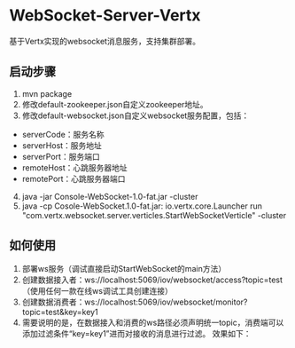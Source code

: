 # WebSocket-Server-Vertx
基于Vertx实现的websocket消息服务，支持集群部署。

## 启动步骤
1. mvn package
2. 修改default-zookeeper.json自定义zookeeper地址。
3. 修改default-websocket.json自定义websocket服务配置，包括：
* serverCode：服务名称
* serverHost：服务地址
* serverPort：服务端口
* remoteHost：心跳服务器地址
* remotePort：心跳服务器端口
4. java -jar Console-WebSocket-1.0-fat.jar -cluster 
5. java -cp Cosole-WebSocket.1.0-fat.jar: io.vertx.core.Launcher run "com.vertx.websocket.server.verticles.StartWebSocketVerticle" -cluster

## 如何使用
1. 部署ws服务（调试直接启动StartWebSocket的main方法）
2. 创建数据接入者：ws://localhost:5069/iov/websocket/access?topic=test（使用任何一款在线ws调试工具创建连接）
3. 创建数据消费者：ws://localhost:5069/iov/websocket/monitor?topic=test&key=key1
4. 需要说明的是，在数据接入和消费的ws路径必须声明统一topic，消费端可以添加过滤条件“key=key1”进而对接收的消息进行过滤。
效果如下：
